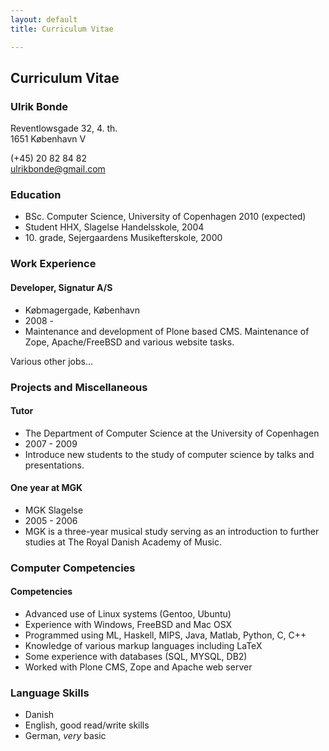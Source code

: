 ```yaml
---
layout: default
title: Curriculum Vitae

---
```


## Curriculum Vitae

### Ulrik Bonde
Reventlowsgade 32, 4. th.<br />
1651 København V

(+45) 20 82 84 82<br />
<ulrikbonde@gmail.com>

### Education
 * BSc. Computer Science, University of Copenhagen 2010  (expected)
 * Student HHX, Slagelse Handelsskole, 2004
 * 10\. grade, Sejergaardens Musikefterskole, 2000

### Work Experience

#### Developer, Signatur A/S
 * Købmagergade, København
 * 2008 -
 * Maintenance and development of Plone based CMS. Maintenance of Zope,
   Apache/FreeBSD and various website tasks.

Various other jobs...

### Projects and Miscellaneous

#### Tutor
 * The Department of Computer Science at the University of Copenhagen
 * 2007 - 2009
 * Introduce new students to the study of computer science by talks and
   presentations. 

#### One year at MGK
 * MGK Slagelse
 * 2005 - 2006
 * MGK is a three-year musical study serving as an introduction to further
   studies at The Royal Danish Academy of Music.

### Computer Competencies
#### Competencies
 * Advanced use of Linux systems (Gentoo, Ubuntu)
 * Experience with Windows, FreeBSD and Mac OSX
 * Programmed using ML, Haskell, MIPS, Java, Matlab, Python, C, C++
 * Knowledge of various markup languages including LaTeX
 * Some experience with databases (SQL, MYSQL, DB2)
 * Worked with Plone CMS, Zope and Apache web server

### Language Skills
 * Danish
 * English, good read/write skills
 * German, _very_ basic

<!-- vim: set sw=2 ft=mkd sts=2 et tw=80: -->
